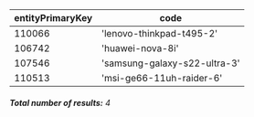 | entityPrimaryKey | code                         |
| ---------------- | ---------------------------- |
| 110066           | 'lenovo-thinkpad-t495-2'     |
| 106742           | 'huawei-nova-8i'             |
| 107546           | 'samsung-galaxy-s22-ultra-3' |
| 110513           | 'msi-ge66-11uh-raider-6'     |

###### **Total number of results:** 4